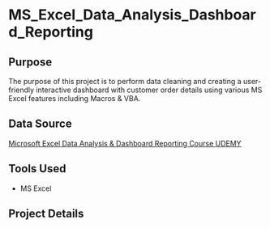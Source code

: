 # MS_Excel_Data_Analysis_Dashboard_Reporting


## Purpose

The purpose of this project is to perform data cleaning and creating a user-friendly interactive dashboard with customer order details using various MS Excel features including Macros & VBA.

## Data Source

 [Microsoft Excel Data Analysis & Dashboard Reporting Course UDEMY](https://amdlearning.udemy.com/course/microsoft-excel-data-analysis-and-dashboard-reporting/learn/lecture/8353328#overview)
 
 ## Tools Used
  - MS Excel

## Project Details

